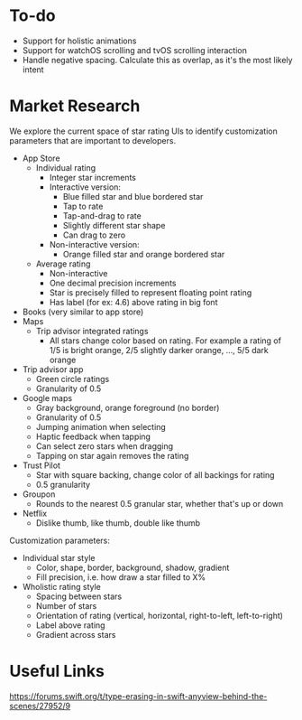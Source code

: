 # To-do
- Support for holistic animations
- Support for watchOS scrolling and tvOS scrolling interaction
- Handle negative spacing. Calculate this as overlap, as it's the most likely intent

# Market Research
We explore the current space of star rating UIs to identify customization parameters that are important to developers.

- App Store
	- Individual rating
		- Integer star increments
		- Interactive version:
			- Blue filled star and blue bordered star
			- Tap to rate
			- Tap-and-drag to rate
			- Slightly different star shape
			- Can drag to zero
		- Non-interactive version:
			- Orange filled star and orange bordered star
	- Average rating
		- Non-interactive
		- One decimal precision increments
		- Star is precisely filled to represent floating point rating
		- Has label (for ex: 4.6) above rating in big font
- Books (very similar to app store)
- Maps
	- Trip advisor integrated ratings
		- All stars change color based on rating. For example a rating of 1/5 is bright orange, 2/5 slightly darker orange, ..., 5/5 dark orange
- Trip advisor app
	- Green circle ratings
	- Granularity of 0.5
- Google maps
	- Gray background, orange foreground (no border)
	- Granularity of 0.5
	- Jumping animation when selecting
	- Haptic feedback when tapping
	- Can select zero stars when dragging
	- Tapping on star again removes the rating
- Trust Pilot
	- Star with square backing, change color of all backings for rating
	- 0.5 granularity
- Groupon
	- Rounds to the nearest 0.5 granular star, whether that's up or down
- Netflix
	- Dislike thumb, like thumb, double like thumb

Customization parameters:
- Individual star style
	- Color, shape, border, background, shadow, gradient
	- Fill precision, i.e. how draw a star filled to X%
- Wholistic rating style
	- Spacing between stars
	- Number of stars
	- Orientation of rating (vertical, horizontal, right-to-left, left-to-right)
	- Label above rating
	- Gradient across stars

# Useful Links
https://forums.swift.org/t/type-erasing-in-swift-anyview-behind-the-scenes/27952/9
